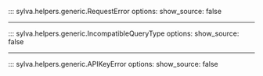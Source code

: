 ::: sylva.helpers.generic.RequestError
    options:
        show_source: false
___

::: sylva.helpers.generic.IncompatibleQueryType
    options:
        show_source: false
___

::: sylva.helpers.generic.APIKeyError
    options:
        show_source: false
